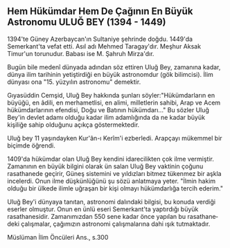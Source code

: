 ## Hem Hükümdar Hem De Çağının En Büyük Astronomu ULUĞ BEY (1394 - 1449)

1394'te Güney Azerbaycan'ın Sultaniye şehrinde doğ­du. 1449'da Semerkant'ta vefat etti. Asıl adı Mehmed Taragay'dır. Meşhur Aksak Timur'un torunudur. Babası ise M. Şahruh Mirza'dır.

Bugün bile medenî dünyada adından söz ettiren Uluğ Bey, zamanına kadar, dünya ilim tarihinin yetiştir­diği en büyük astronomdur (gök bilimcisi). İlim dünyası ona "15. yüzyılın astronomu" demektir.

Gıyasüddin Cemşid, Uluğ Bey hakkında şunları söy­ler:"Hükümdarların en büyüğü, en âdili, en merhametli­si, en alimi, milletlerin sahibi, Arap ve Acem hükümdar­larının efendisi, Doğu ve Batının hükümdarı..." Bu sözler Uluğ Bey'in devlet adamı olduğu kadar ilim adamlığın­da da ne kadar büyük kişiliğe sahip olduğunu açıkça göstermektedir.

Uluğ bey 11 yaşındayken Kur'ân-ı Kerîm'i ezberledi. Arapçayı mükemmel bir biçimde öğrendi.

1409'da hükümdar olan Uluğ Bey kendini idarecilik­ten çok ilme vermiştir. Zamanının en büyük bilgini ola­rak ün salan Uluğ Bey vaktinin çoğunu rasathanede ge­çirir, Güneş sistemini ve yıldızları bitmez tükenmez bir aşkla incelerdi. Onun ilme düşkünlüğünü şu sözü anlat­maya yeter. "İlmin hakim olduğu bir ülkede ilimle uğra­şan bir kişi olmayı hükümdarlığa tercih ederim."

Uluğ Bey'i dünyaya tanıtan, astronomi dalındaki bil­gisi, bu konuda verdiği eserler olmuştur. Onun en ünlü eseri Semerkant'ta yaptırdığı büyük rasathanesidir. Za­manımızdan 550 sene kadar önce yapılan bu rasathane­deki çalışmalar, çağımızın astronomi çalışmalarına dahi ışık tutmaktadır.

Müslüman İlim Öncüleri Ans., s.300
